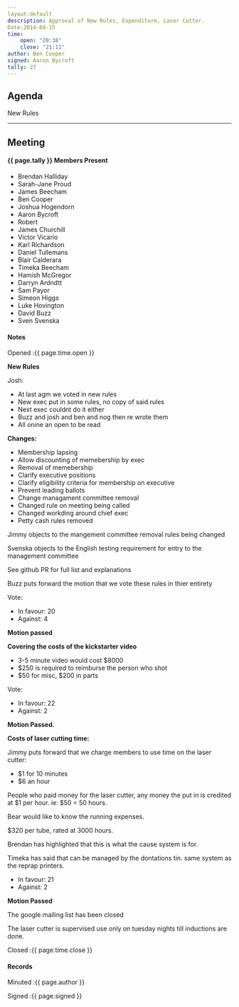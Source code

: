 ```yaml
---
layout:default
description: Approval of New Rules, Expenditure, Laser Cutter.
Date:2014-04-15
time: 
    open: "20:38"
    close: "21:11"
author: Ben Cooper
signed: Aaron Bycroft
tally: 27
---
```


## Agenda

New Rules

---

## Meeting

#### {{ page.tally }} Members Present

* Brendan Halliday
* Sarah-Jane Proud
* James Beecham
* Ben Cooper
* Joshua Hogendorn
* Aaron Bycroft
* Robert
* James Churchill
* Victor Vicario
* Karl Richardson
* Daniel Tullemans
* Blair Calderara
* Timeka Beecham
* Hamish McGregor
* Darryn Ardndtt
* Sam Payor
* Simeon Higgs
* Luke Hovington
* David Buzz
* Sven Svenska

#### Notes

Opened
:{{ page.time.open }}

**New Rules**

Josh:

* At last agm we voted in new rules
* New exec put in some rules, no copy of said rules
* Next exec couldnt do it either
* Buzz and josh and ben and nog then re wrote them
* All onine an open to be read

**Changes:**

* Membership lapsing
* Allow discounting of memebership by exec
* Removal of memebership
* Clarify executive positions
* Clarify eligibility criteria for membership on executive
* Prevent leading ballots
* Change managament committee removal
* Changed rule on meeting being called
* Changed workding around chief exec
* Petty cash rules removed

Jimmy objects to the mangement committee removal rules being changed 

Svenska objects to the English testing requirement for entry to the management committee

See github PR for full list and explanations

Buzz puts forward the motion that we vote these rules in thier entirety

Vote:

* In favour: 20
* Against: 4

**Motion passed**

**Covering the costs of the kickstarter video**

* 3-5 minute video would cost $8000
* $250 is required to reimburse the person who shot
* $50 for misc, $200 in parts

Vote:

* In favour: 22
* Against: 2

**Motion Passed.**

**Costs of laser cutting time:**

Jimmy puts forward that we charge members to use time on the laser cutter:

* $1 for 10 minutes
* $6 an hour

People who paid money for the laser cutter, any money the put in is credited at $1 per hour.
ie: $50 = 50 hours.

Bear would like to know the running expenses.

$320 per tube, rated at 3000 hours.

Brendan has highlighted that this is what the cause system is for.

Timeka has said that can be managed by the dontations tin. same system as the reprap printers.

* In favour: 21
* Against: 2

**Motion Passed**

The google mailing list has been closed

The laser cutter is supervised use only on tuesday nights till inductions are done.

Closed
:{{ page.time.close }}

#### Records


Minuted
:{{ page.author }}

Signed
:{{ page.signed }}
